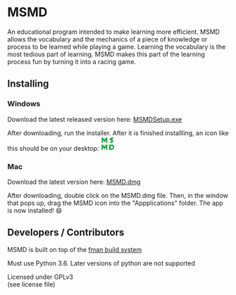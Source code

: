 # MSMD

An educational program intended to make learning more efficient. MSMD allows the vocabulary and the mechanics of a piece of knowledge or process to be learned while playing a game. Learning the vocabulary is the most tedious part of learning. MSMD makes this part of the learning process fun by turning it into a racing game.

## Installing
### Windows
Download the latest released version here: [MSMDSetup.exe](https://github.com/Ragiton/MSMD/releases/latest/download/MSMDSetup.exe)

After downloading, run the installer.  After it is finished installling, an icon like this should be on your desktop:  ![MSMD Icon](MSMD.png)

### Mac
Download the latest version here: [MSMD.dmg](https://github.com/Ragiton/MSMD/releases/latest/download/MSMD.dmg)

After downloading, double click on the MSMD.dmg file.  Then, in the window that pops up, drag the MSMD icon into the "Appplications" folder.  The app is now installed! :smile:

## Developers / Contributors
MSMD is built on top of the [fman build system](https://github.com/mherrmann/fbs)

Must use Python 3.6.  Later versions of python are not supported


Licensed under GPLv3  
(see license file)
